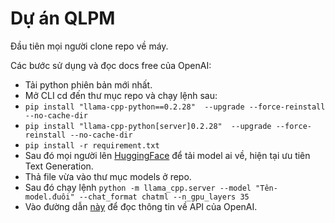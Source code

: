 # Dự án QLPM

Đầu tiên mọi người clone repo về máy.

Các bước sử dụng và đọc docs free của OpenAI:
- Tải python phiên bản mới nhất.
- Mở CLI cd đến thư mục repo và chạy lệnh sau:
- ```pip install "llama-cpp-python==0.2.28"  --upgrade --force-reinstall --no-cache-dir```
- ```pip install "llama-cpp-python[server]0.2.28"  --upgrade --force-reinstall --no-cache-dir```
- ```pip install -r requirement.txt```
- Sau đó mọi người lên [HuggingFace](https://huggingface.co/models "Nơi tải model OpenAI về") để tải model ai về, hiện tại ưu tiên Text Generation.
- Thả file vừa  vào thư mục models ở repo.
- Sau đó chạy lệnh ```python -m llama_cpp.server --model "Tên-model.đuôi" --chat_format chatml --n_gpu_layers 35```
- Vào đường dẫn [này](http://localhost:8000/docs) để đọc thông tin về API của OpenAI.
